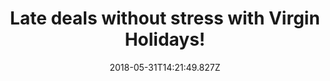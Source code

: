 ---
campaign-uuid: "c-570f495b-28d6-43b4-999f-35ad8b028313"
type: "Preview"
category: "Offers"
date: "2018-05-31T14:21:49.827Z"
end-date: "2018-07-01T23:59:00.000Z"
disable-form: false
is_promoted: false
has_entry_page: false
title: "Late deals without stress with Virgin Holidays!"
competition-description: "<p>Sometimes, we all need a holiday. Sand, sea, sun, a morning\
  \ dip in at the pool… If your dream holiday is not coming soon enough, why don’\
  t check out Virgin Holidays last minute offers? They have the perfect late holiday\
  \ deals for you to choose from! USA, Canada, European cruises…</p>\r\n<p>Even if\
  \ you just cant pick one late holiday, you can combine two or more! Have a look\
  \ at their deals, the perfect holiday is waiting for YOU!</p>"
banner-img: "https://assets.expresslyapp.com/asset-bc1a1e92-2755-479b-b330-1d0a108bd75e.jpg"
logo-left-href: "https://www.virginholidays.co.uk/"
logo-left-image: "https://assets.expresslyapp.com/asset-2ab1751d-ebfb-4d3f-8eaf-04c56bbc2ab6.jpg"
logo-left-title: "Virgin Holidays"
has-winner: false
---